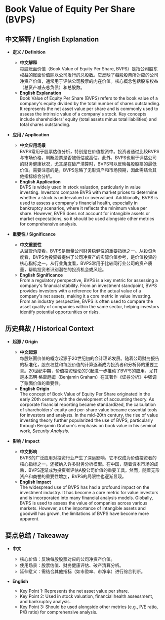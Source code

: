 # Book Value of Equity Per Share (BVPS)

## 中文解释 / English Explanation

* **定义 / Definition**  
  - **中文解释**  
    每股账面价值（Book Value of Equity Per Share, BVPS）是指公司股东权益的账面价值除以公司发行的总股数。它反映了每股股票所对应的公司净资产价值，通常用于评估公司股票的内在价值。核心概念包括股东权益（总资产减去总负债）和总股数。  
  - **English Explanation**  
    Book Value of Equity Per Share (BVPS) refers to the book value of a company's equity divided by the total number of shares outstanding. It represents the net asset value per share and is commonly used to assess the intrinsic value of a company's stock. Key concepts include shareholders' equity (total assets minus total liabilities) and total shares outstanding.

* **应用 / Application**  
  - **中文应用场景**  
    BVPS常用于股票估值分析，特别是在价值投资中。投资者通过比较BVPS与市场价格，判断股票是否被低估或高估。此外，BVPS也用于评估公司的财务健康状况，尤其是在破产清算时，BVPS可以反映每股股票的最低价值。需要注意的是，BVPS忽略了无形资产和市场预期，因此需结合其他指标综合分析。  
  - **English Application**  
    BVPS is widely used in stock valuation, particularly in value investing. Investors compare BVPS with market prices to determine whether a stock is undervalued or overvalued. Additionally, BVPS is used to assess a company's financial health, especially in bankruptcy scenarios, where it reflects the minimum value per share. However, BVPS does not account for intangible assets or market expectations, so it should be used alongside other metrics for comprehensive analysis.

* **重要性 / Significance**  
  - **中文重要性**  
    从监管角度看，BVPS是衡量公司财务稳健性的重要指标之一。从投资角度看，BVPS为投资者提供了公司净资产的实际价值参考，是价值投资的核心指标之一。从行业角度看，BVPS常用于比较同行业公司的资产质量，帮助投资者识别潜在的投资机会或风险。  
  - **English Significance**  
    From a regulatory perspective, BVPS is a key metric for assessing a company's financial stability. From an investment standpoint, BVPS provides investors with a reference for the actual value of a company's net assets, making it a core metric in value investing. From an industry perspective, BVPS is often used to compare the asset quality of companies within the same sector, helping investors identify potential opportunities or risks.

## 历史典故 / Historical Context

* **起源 / Origin**  
  - **中文起源**  
    每股账面价值的概念起源于20世纪初的会计理论发展。随着公司财务报告的标准化，股东权益和每股价值的计算逐渐成为投资者和分析师的重要工具。20世纪中期，价值投资理论的兴起进一步推动了BVPS的应用，尤其是本杰明·格雷厄姆（Benjamin Graham）在其著作《证券分析》中强调了账面价值的重要性。  
  - **English Origin**  
    The concept of Book Value of Equity Per Share originated in the early 20th century with the development of accounting theory. As corporate financial reporting became standardized, the calculation of shareholders' equity and per-share value became essential tools for investors and analysts. In the mid-20th century, the rise of value investing theory further popularized the use of BVPS, particularly through Benjamin Graham's emphasis on book value in his seminal work, *Security Analysis*.

* **影响 / Impact**  
  - **中文影响**  
    BVPS的广泛应用对投资行业产生了深远影响。它不仅成为价值投资者的核心指标之一，还被纳入许多财务分析模型。在中国，随着资本市场的成熟，BVPS逐渐成为投资者评估A股公司价值的重要工具。然而，随着无形资产和商誉的重要性增加，BVPS的局限性也逐渐显现。  
  - **English Impact**  
    The widespread use of BVPS has had a profound impact on the investment industry. It has become a core metric for value investors and is incorporated into many financial analysis models. Globally, BVPS is used to assess the value of companies across various markets. However, as the importance of intangible assets and goodwill has grown, the limitations of BVPS have become more apparent.

## 要点总结 / Takeaway

* **中文**  
  - 核心价值：反映每股股票对应的公司净资产价值。  
  - 使用场景：股票估值、财务健康评估、破产清算分析。  
  - 延伸意义：需结合其他指标（如市盈率、市净率）进行综合判断。  

* **English**  
  - Key Point 1: Represents the net asset value per share.  
  - Key Point 2: Used in stock valuation, financial health assessment, and bankruptcy analysis.  
  - Key Point 3: Should be used alongside other metrics (e.g., P/E ratio, P/B ratio) for comprehensive analysis.